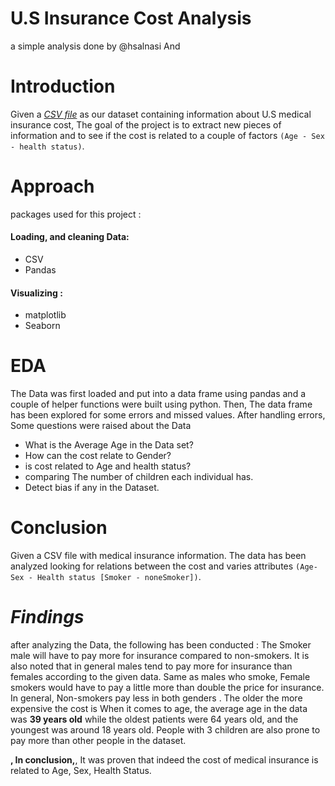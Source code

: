 # U.S Insurance Cost Analysis 
a simple analysis done by @hsalnasi And 
# Introduction 
Given a [*CSV file*](insurance.csv) as our dataset containing information about U.S medical insurance cost, The goal of the project is to extract new pieces of information and to see if the cost is related to a couple of factors `(Age - Sex - health status)`.  

# Approach  
packages used for this project :
#### Loading, and cleaning Data:
  - CSV
  - Pandas
#### Visualizing :
- matplotlib
- Seaborn

# EDA 
The Data was first loaded and put into a data frame using pandas and a couple of helper functions were built using python. Then, The data frame has been explored for some errors and missed values.
After handling errors, Some questions were raised about the Data 
- What is the Average Age in the Data set?
- How can the cost relate to Gender?
- is cost related to Age and health status?
- comparing The number of children each individual has.
- Detect bias if any in the Dataset.

# Conclusion 
Given a CSV file with medical insurance information. The data has been analyzed looking for relations between the cost and varies attributes `(Age- Sex - Health status [Smoker - noneSmoker])`. 
# *Findings*
after analyzing the Data, the following has been conducted :
The Smoker male will have to pay more for insurance compared to non-smokers. It is also noted that in general males tend to pay more for insurance than females according to the given data. 
Same as males who smoke, Female smokers would have to pay a little more than double the price for insurance. In general, Non-smokers pay less in both genders . The older the more expensive the cost is 
When it comes to age, the average age in the data was **39 years old** while the oldest patients were 64 years old, and the youngest was around 18 years old. 
People with 3 children are also prone to pay more than other people in the dataset. 

**, In conclusion,**, It was proven that indeed the cost of medical insurance is related to Age, Sex, Health Status. 







